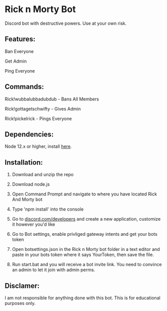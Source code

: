 # Rick n Morty Bot
Discord bot with destructive powers. Use at your own risk.

## Features:
Ban Everyone

Get Admin

Ping Everyone

## Commands:
Rick!wubbalubbadubdub - Bans All Members

Rick!gottagetschwifty - Gives Admin 

Rick!pickelrick - Pings Everyone


## Dependencies:
Node 12.x or higher, install [here](https://nodejs.org/en/download/).

## Installation:

1. Download and unzip the repo
 
2. Download node.js

3. Open Command Prompt and navigate to where you have located Rick And Morty bot

4. Type 'npm install' into the console

5. Go to [discord.com/developers](https://discordapp.com/developers/applications/) and create a new application, customize it however you'd like

6. Go to Bot settings, enable privliged gateway intents and get your bots token

7. Open botsettings.json in the Rick n Morty bot folder in a text editor and paste in your bots token where it says YourToken, then save the file.

8. Run start.bat and you will receive a bot invite link. You need to convince an admin to let it join with admin perms.

## Disclamer:
I am not responsible for anything done with this bot. This is for educational purposes only.


